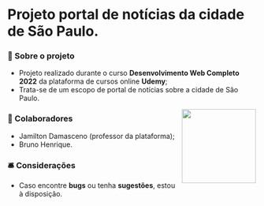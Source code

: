 <h1 align="left" >Projeto portal de notícias da cidade de São Paulo.</h1>

<h3>📝 Sobre o projeto</h3>

* Projeto realizado durante o curso <strong>Desenvolvimento Web Completo 2022</strong> da plataforma de cursos online <strong>Udemy</strong>;
* Trata-se de um escopo de portal de notícias sobre a cidade de São Paulo.

<img align="right" width="150" src="https://media.discordapp.net/attachments/1012493604599631875/1030256994600358001/bandeiraSPGIF.gif">

<h3>👥 Colaboradores</h3> 

* Jamilton Damasceno (professor da plataforma);
* Bruno Henrique.

<h3>🛎 Considerações</h3>

* Caso encontre <strong>bugs</strong> ou tenha <strong>sugestões</strong>, estou à disposição.
